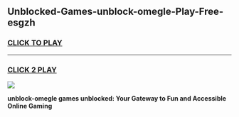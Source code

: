 
## Unblocked-Games-unblock-omegle-Play-Free-esgzh
<h3>
<a href="https://premium76.site?title=unblock-omegle&ref=23A">CLICK TO PLAY</a></h3>
<hr>

<h3>
<a href="https://premium76.site?title=unblock-omegle&ref=23A">CLICK 2 PLAY</a>
  
</h3>

<a href="https://premium76.site?title=unblock-omegle&ref=23A"><img src="https://clearcache.store/games.png"></a>


**unblock-omegle games unblocked: Your Gateway to Fun and Accessible Online Gaming**
